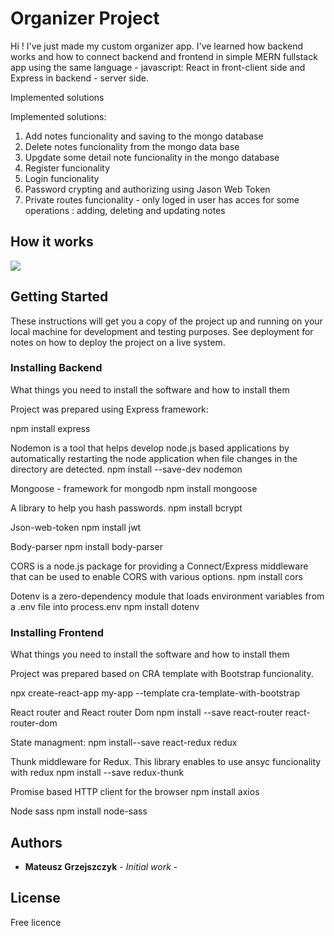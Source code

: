 # Organizer Project

Hi ! I've just made my custom organizer app. I've learned how backend works and 
how to connect backend and frontend in simple MERN fullstack app using the same language - javascript: React in front-client side and Express in backend - server side. 

Implemented solutions

Implemented solutions:
 1. Add notes funcionality and saving to the mongo database
 2. Delete notes funcionality from the mongo data base
 3. Upgdate some detail note funcionality in the mongo database
 4. Register funcionality
 5. Login funcionality
 6. Password crypting and authorizing using Jason Web Token
 7. Private routes funcionality - only loged in user has acces for some operations : adding, deleting and updating notes

## How it works

![](organizer.gif)

## Getting Started

These instructions will get you a copy of the project up and running on your local machine for development and testing purposes. See deployment for notes on how to deploy the project on a live system.

### Installing Backend 
What things you need to install the software and how to install them

Project was prepared using Express framework:

npm install express

Nodemon is a tool that helps develop node.js based applications by automatically restarting the node application when file changes in the directory are detected.
npm install --save-dev nodemon

Mongoose - framework for mongodb
npm install mongoose

A library to help you hash passwords.
npm install bcrypt

Json-web-token
npm install jwt

Body-parser
npm install body-parser

CORS is a node.js package for providing a Connect/Express middleware that can be used to enable CORS with various options.
npm install cors

Dotenv is a zero-dependency module that loads environment variables from a .env file into process.env
npm install dotenv

### Installing Frontend
What things you need to install the software and how to install them

Project was prepared based on CRA template with Bootstrap funcionality.

npx create-react-app my-app --template cra-template-with-bootstrap

React router and React router Dom
npm install --save react-router react-router-dom

State managment:
npm install--save react-redux redux

Thunk middleware for Redux. This library enables to use ansyc funcionality with redux
npm install --save redux-thunk

Promise based HTTP client for the browser
npm install axios

Node sass
npm install node-sass

## Authors

* **Mateusz Grzejszczyk** - *Initial work* -

## License
Free licence




